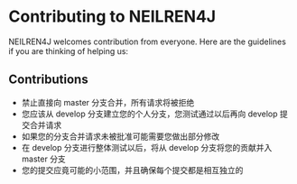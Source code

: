 # Contributing to NEILREN4J

NEILREN4J welcomes contribution from everyone. Here are the guidelines if you are
thinking of helping us:

## Contributions
- 禁止直接向 master 分支合并，所有请求将被拒绝
- 您应该从 develop 分支建立您的个人分支，您测试通过以后再向 develop 提交合并请求
- 如果您的分支合并请求未被批准可能需要您做出部分修改
- 在 develop 分支进行整体测试以后，将从 develop 分支将您的贡献并入 master 分支
- 您的提交应竟可能的小范围，并且确保每个提交都是相互独立的
